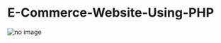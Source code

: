 # E-Commerce-Website-Using-PHP

<img href="https://1drv.ms/u/s!Ai50iL1T168RpHQvU9qpJRQiT5l7?e=PkZwQj" alt="no image">
